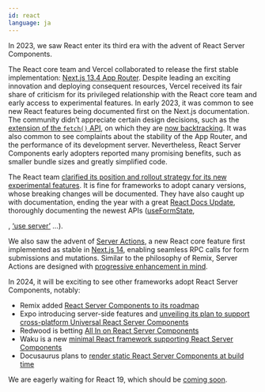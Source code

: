 ```yaml
---
id: react
language: ja
---
```


In 2023, we saw React enter its third era with the advent of React Server Components.

The React core team and Vercel collaborated to release the first stable implementation: [Next.js 13.4 App Router](https://nextjs.org/blog/next-13-4). Despite leading an exciting innovation and deploying consequent resources, Vercel received its fair share of criticism for its privileged relationship with the React core team and early access to experimental features. In early 2023, it was common to see new React features being documented first on the Next.js documentation. The community didn’t appreciate certain design decisions, such as the [extension of the `fetch()` API](https://nextjs.org/docs/app/api-reference/functions/fetch), on which they are [now backtracking](https://twitter.com/leeerob/status/1733154383410684148). It was also common to see complaints about the stability of the App Router, and the performance of its development server. Nevertheless, React Server Components early adopters reported many promising benefits, such as smaller bundle sizes and greatly simplified code.

The React team [clarified its position and rollout strategy for its new experimental features](https://react.dev/blog/2023/05/03/react-canaries). It is fine for frameworks to adopt canary versions, whose breaking changes will be documented. They have also caught up with documentation, ending the year with a great [React Docs Update](https://github.com/reactwg/server-components/discussions/7), thoroughly documenting the newest APIs ([useFormState](https://react.dev/reference/react-dom/hooks/useFormState), [<form>](https://react.dev/reference/react-dom/components/form), [‘use server’](https://react.dev/reference/react/use-server) ...).

We also saw the advent of [Server Actions](https://react.dev/reference/react-dom/components/form#handle-form-submission-with-a-server-action), a new React core feature first implemented as stable in [Next.js 14](https://nextjs.org/blog/next-14), enabling seamless RPC calls for form submissions and mutations. Similar to the philosophy of Remix, Server Actions are designed with [progressive enhancement in mind](https://react.dev/reference/react-dom/components/form#display-a-form-submission-error-without-javascript).

In 2024, it will be exciting to see other frameworks adopt React Server Components, notably:

- Remix added [React Server Components to its roadmap](https://twitter.com/ryanflorence/status/1729274387671760936)
- Expo introducing server-side features and [unveiling its plan to support cross-platform Universal React Server Components](https://blog.expo.dev/expo-router-v3-beta-is-now-available-eab52baf1e3e)
- Redwood is betting [All In on React Server Components](https://tom.preston-werner.com/2023/05/30/redwoods-next-epoch-all-in-on-rsc)
- Waku is a new [minimal React framework supporting React Server Components](https://waku.gg/blog/introducing-waku)
- Docusaurus plans to [render static React Server Components at build time](https://github.com/facebook/docusaurus/issues/9089)

We are eagerly waiting for React 19, which should be [coming soon](https://twitter.com/acdlite/status/1719474730363662473).
